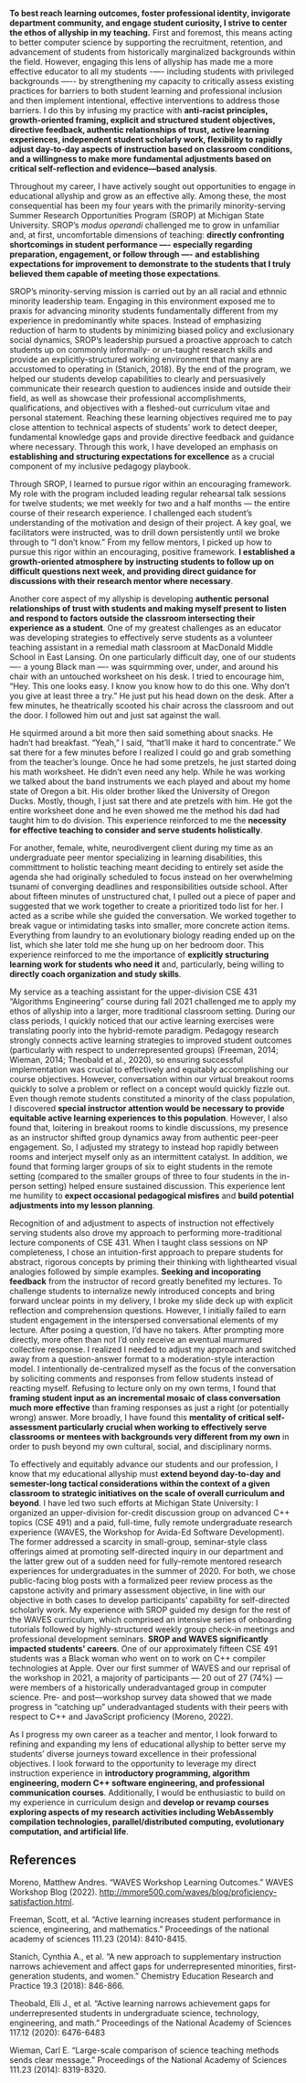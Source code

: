 **To best reach learning outcomes, foster professional identity, 
invigorate department community, and engage student curiosity, I strive to center the ethos of allyship in my teaching.**
First and foremost, this means acting to better computer science by supporting the recruitment, retention, and advancement of students from historically marginalized backgrounds within the field.
However, engaging this lens of allyship has made me a more effective educator to all my students -—- including students with privileged backgrounds —-- by strengthening my capacity to critically assess existing practices for barriers to both student learning and professional inclusion and then implement intentional, effective interventions to address those barriers.
I do this by infusing my practice with **anti-racist principles, growth-oriented framing, explicit and structured student objectives, directive feedback, authentic relationships of trust, active learning experiences, independent student scholarly work, flexibility to rapidly adjust day-to-day aspects of instruction based on classroom conditions, and a willingness to make more fundamental adjustments based on critical self-reflection and evidence—based analysis**.

Throughout my career, I have actively sought out opportunities to engage in educational allyship and grow as an effective ally.
Among these, the most consequential has been my four years with the primarily minority-serving Summer Research Opportunities Program (SROP) at Michigan State University.
SROP’s *modus operandi* challenged me to grow in unfamiliar and, at first, uncomfortable dimensions of teaching: **directly confronting shortcomings in student performance —- especially regarding preparation, engagement, or follow through —- and establishing expectations for improvement to demonstrate to the students that I truly believed them capable of meeting those expectations**.

SROP’s minority-serving mission is carried out by an all racial and ethnnic minority leadership team.
Engaging in this environment exposed me to praxis for advancing minority students fundamentally different from my experience in predominantly white spaces.
Instead of emphasizing reduction of harm to students by minimizing biased policy and exclusionary social dynamics, SROP’s leadership pursued a proactive approach to catch students up on commonly informally- or un-taught research skills and provide an explicitly-structured working environment that many are accustomed to operating in (Stanich, 2018).
By the end of the program, we helped our students develop capabilities to clearly and persuasively communicate their research question to audiences inside and outside their field, as well as showcase their professional accomplishments, qualifications, and objectives with a fleshed-out curriculum vitae and personal statement.
Reaching these learning objectives required me to pay close attention to technical aspects of students’ work to detect deeper, fundamental knowledge gaps and provide directive feedback and guidance where necessary.
Through this work, I have developed an emphasis on **establishing and structuring expectations for excellence** as a crucial component of my inclusive pedagogy playbook.

Through SROP, I learned to pursue rigor within an encouraging framework.
My role with the program included leading regular rehearsal talk sessions for twelve students; we met weekly for two and a half months — the entire course of their research experience.
I challenged each student’s understanding of the motivation and design of their project.
A key goal, we facilitators were instructed, was to drill down persistently until we broke through to “I don’t know.”
From my fellow mentors, I picked up how to pursue this rigor within an encouraging, positive framework.
**I established a growth-oriented atmosphere by instructing students to follow up on difficult questions next week, and providing direct guidance for discussions with their research mentor where necessary**.

Another core aspect of my allyship is developing **authentic personal relationships of trust with students and making myself present to listen and respond to factors outside the classroom intersecting their experience as a student**.
One of my greatest challenges as an educator was developing strategies to effectively serve students as a volunteer teaching assistant in a remedial math classroom at MacDonald Middle School in East Lansing.
On one particularly difficult day, one of our students —- a young Black man —- was squirmming over, under, and around his chair with an untouched worksheet on his desk.
I tried to encourage him, “Hey.
This one looks easy.
I know you know how to do this one.
Why don’t you give at least three a try.”
He just put his head down on the desk.
After a few minutes, he theatrically scooted his chair across the classroom and out the door.
I followed him out and just sat against the wall.

He squirmed around a bit more then said something about snacks.
He hadn’t had breakfast.
“Yeah,” I said, “that’ll make it hard to concentrate.”
We sat there for a few minutes before I realized I could go and grab something from the teacher’s lounge.
Once he had some pretzels, he just started doing his math worksheet.
He didn’t even need any help.
While he was working we talked about the band instruments we each played and about my home state of Oregon a bit.
His older brother liked the University of Oregon Ducks.
Mostly, though, I just sat there and ate pretzels with him.
He got the entire worksheet done and he even showed me the method his dad had taught him to do division.
This experience reinforced to me the **necessity for effective teaching to consider and serve students holistically**.

For another, female, white, neurodivergent client during my time as an undergraduate peer mentor specializing in learning disabilities, this committment to holistic teaching meant deciding to entirely set aside the agenda she had originally scheduled to focus instead on her overwhelming tsunami of converging deadlines and responsibilities outside school.
After about fifteen minutes of unstructured chat, I pulled out a piece of paper and suggested that we work together to create a prioritized todo list for her.
I acted as a scribe while she guided the conversation.
We worked together to break vague or intimidating tasks into smaller, more concrete action items.
Everything from laundry to an evolutionary biology reading ended up on the list, which she later told me she hung up on her bedroom door.
This experience reinforced to me the importance of **explicitly structuring learning work for students who need it** and, particularly, being willing to **directly coach organization and study skills**.

My service as a teaching assistant for the upper-division CSE 431 “Algorithms Engineering” course during fall 2021 challenged me to apply my ethos of allyship into a larger, more traditional classroom setting.
During our class periods, I quickly noticed that our active learning exercises were translating poorly into the hybrid-remote paradigm.
Pedagogy research strongly connects active learning strategies to improved student outcomes (particularly with respect to underrepresented groups) (Freeman, 2014; Wieman, 2014; Theobald et al., 2020), so ensuring successful implementation was crucial to effectively and equitably accomplishing our course objectives.
However, conversation within our virtual breakout rooms quickly to solve a problem or reflect on a concept would quickly fizzle out.
Even though remote students constituted a minority of the class population, I discovered **special instructor attention would be necessary to provide equitable active learning experiences to this population**.
However, I also found that, loitering in breakout rooms to kindle discussions, my presence as an instructor shifted group dynamics away from authentic peer-peer engagement.
So, I adjusted my strategy to instead hop rapidly between rooms and interject myself only as an intermittent catalyst.
In addition, we found that forming larger groups of six to eight students in the remote setting (compared to the smaller groups of three to four students in the in-person setting) helped ensure sustained discussion.
This experience lent me humility to **expect occasional pedagogical misfires** and **build potential adjustments into my lesson planning**.

Recognition of and adjustment to aspects of instruction not effectively serving students also drove my approach to performing more-traditional lecture components of CSE 431.
When I taught class sessions on NP completeness, I chose an intuition-first approach to prepare students for abstract, rigorous concepts by priming their thinking with lighthearted visual analogies followed by simple examples.
**Seeking and incoporating feedback** from the instructor of record greatly benefited my lectures. 
To challenge students to internalize newly introduced concepts and bring forward unclear points in my delivery, I broke my slide deck up with explicit reflection and comprehension questions.
However, I initially failed to earn student engagement in the interspersed conversational elements of my lecture.
After posing a question, I’d have no takers.
After prompting more directly, more often than not I’d only receive an eventual murmured collective response.
I realized I needed to adjust my approach and switched away from a question-answer format to a moderation-style interaction model.
I intentionally de-centralized myself as the focus of the conversation by soliciting comments and responses from fellow students instead of reacting myself.
Refusing to lecture only on my own terms, I found that **framing student input as an incremental mosaic of class conversation much more effective** than framing responses as just a right (or potentially wrong) answer.
More broadly, I have found this **mentality of critical self-assessment particularly crucial when working to effectively serve classrooms or mentees with backgrounds very different from my own** in order to push beyond my own cultural, social, and disciplinary norms.

To effectively and equitably advance our students and our profession, I know that my educational allyship must **extend beyond day-to-day and semester-long tactical considerations within the context of a given classroom to strategic initiatives on the scale of overall curriculum and beyond**.
I have led two such efforts at Michigan State University: I organized an upper-division for-credit discussion group on advanced C++ topics (CSE 491) and a paid, full-time, fully remote undergraduate research experience (WAVES, the Workshop for Avida-Ed Software Development).
The former addressed a scarcity in small-group, seminar-style class offerings aimed at promoting self-directed inquiry in our department and the latter grew out of a sudden need for fully-remote mentored research experiences for undergraduates in the summer of 2020.
For both, we chose public-facing blog posts with a formalized peer review process as the capstone activity and primary assessment objective, in line with our objective in both cases to develop participants’ capability for self-directed scholarly work.
My experience with SROP guided my design for the rest of the WAVES curriculum, which comprised an intensive series of onboarding tutorials followed by highly-structured weekly group check-in meetings and professional development seminars.
**SROP and WAVES significantly impacted students' careers**. 
One of our approximately fifteen CSE 491 students was a Black woman who went on to work on C++ compiler technologies at Apple.
Over our first summer of WAVES and our reprisal of the workshop in 2021, a majority of participants — 20 out of 27 (74%) — were members of a historically underadvantaged group in computer science.
Pre- and post—workshop survey data showed that we made progress in “catching up” underadvantaged students with their peers with respect to C++ and JavaScript proficiency (Moreno, 2022).

As I progress my own career as a teacher and mentor, I look forward to refining and expanding my lens of educational allyship to better serve my students’ diverse journeys toward excellence in their professional objectives.
I look forward to the opportunity to leverage my direct instruction experience in **introductory programming, algorithm engineering, modern C++ software engineering, and professional communication courses**.
Additionally, I would be enthusiastic to build on my experience in curriculum design and **develop or revamp courses exploring aspects of my research activities including WebAssembly compilation technologies, parallel/distributed computing, evolutionary computation, and artificial life**.

## References

Moreno, Matthew Andres. “WAVES Workshop Learning Outcomes.” WAVES Workshop Blog (2022). http://mmore500.com/waves/blog/proficiency-satisfaction.html.

Freeman, Scott, et al. “Active learning increases student performance in science, engineering, and mathematics.” Proceedings of the national academy of sciences 111.23 (2014): 8410-8415.

Stanich, Cynthia A., et al. “A new approach to supplementary instruction narrows achievement and affect gaps for underrepresented minorities, first-generation students, and women.” Chemistry Education Research and Practice 19.3 (2018): 846-866.

Theobald, Elli J., et al. “Active learning narrows achievement gaps for underrepresented students in undergraduate science, technology, engineering, and math.” Proceedings of the National Academy of Sciences 117.12 (2020): 6476-6483

Wieman, Carl E. “Large-scale comparison of science teaching methods sends clear message.” Proceedings of the National Academy of Sciences 111.23 (2014): 8319-8320.
